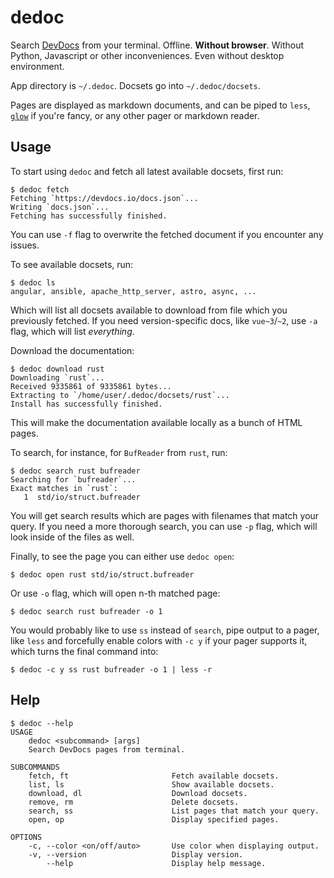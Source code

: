 # dedoc

Search [DevDocs](https://devdocs.io/) from your terminal. Offline. **Without
browser**. Without Python, Javascript or other inconveniences. Even without
desktop environment.

App directory is `~/.dedoc`. Docsets go into `~/.dedoc/docsets`.

Pages are displayed as markdown documents, and can be piped to `less`,
[`glow`](https://github.com/charmbracelet/glow) if you're fancy, or any other
pager or markdown reader.

## Usage

To start using `dedoc` and fetch all latest available docsets, first run:
```console
$ dedoc fetch
Fetching `https://devdocs.io/docs.json`...
Writing `docs.json`...
Fetching has successfully finished.
```

You can use `-f` flag to overwrite the fetched document if you encounter any issues.

 To see available docsets, run:
```console
$ dedoc ls
angular, ansible, apache_http_server, astro, async, ...
```

Which will list all docsets available to download from file which you
previously fetched. If you need version-specific docs, like
`vue~3`/`~2`, use `-a` flag, which will list *everything*.

Download the documentation:
```console
$ dedoc download rust
Downloading `rust`...
Received 9335861 of 9335861 bytes...
Extracting to `/home/user/.dedoc/docsets/rust`...
Install has successfully finished.
```

This will make the documentation available locally as a bunch of HTML pages.

To search, for instance, for `BufReader` from `rust`, run:
```console
$ dedoc search rust bufreader
Searching for `bufreader`...
Exact matches in `rust`:
   1  std/io/struct.bufreader
```

You will get search results which are pages with filenames that match your
query. If you need a more thorough search, you can use `-p` flag, which will
look inside of the files as well.

Finally, to see the page you can either use `dedoc open`:
```console
$ dedoc open rust std/io/struct.bufreader
```

Or use `-o` flag, which will open n-th matched page:
```console
$ dedoc search rust bufreader -o 1
```

You would probably like to use `ss` instead of `search`, pipe output to a pager,
like `less` and forcefully enable colors with `-c y` if your pager supports it,
which turns the final command into:
```console
$ dedoc -c y ss rust bufreader -o 1 | less -r
```

## Help

```console
$ dedoc --help
USAGE
    dedoc <subcommand> [args]
    Search DevDocs pages from terminal.

SUBCOMMANDS
    fetch, ft                       Fetch available docsets.
    list, ls                        Show available docsets.
    download, dl                    Download docsets.
    remove, rm                      Delete docsets.
    search, ss                      List pages that match your query.
    open, op                        Display specified pages.

OPTIONS
    -c, --color <on/off/auto>       Use color when displaying output.
    -v, --version                   Display version.
        --help                      Display help message.
```
